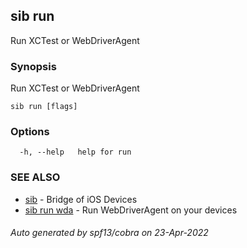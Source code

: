 ## sib run

Run XCTest or WebDriverAgent

### Synopsis

Run XCTest or WebDriverAgent

```
sib run [flags]
```

### Options

```
  -h, --help   help for run
```

### SEE ALSO

* [sib](sib.md)	 - Bridge of iOS Devices
* [sib run wda](sib_run_wda.md)	 - Run WebDriverAgent on your devices

###### Auto generated by spf13/cobra on 23-Apr-2022
